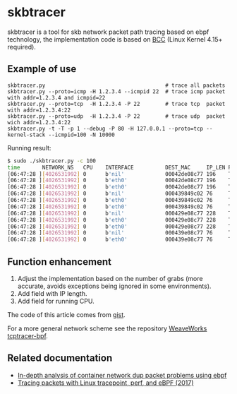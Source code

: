 # skbtracer

skbtracer is a tool for skb network packet path tracing based on ebpf technology, the implementation code is based on [BCC](https://github.com/iovisor/bcc) (Linux Kernel 4.15+ required).

## Example of use

```
skbtracer.py                                      # trace all packets
skbtracer.py --proto=icmp -H 1.2.3.4 --icmpid 22  # trace icmp packet with addr=1.2.3.4 and icmpid=22
skbtracer.py --proto=tcp  -H 1.2.3.4 -P 22        # trace tcp  packet with addr=1.2.3.4:22
skbtracer.py --proto=udp  -H 1.2.3.4 -P 22        # trace udp  packet wich addr=1.2.3.4:22
skbtracer.py -t -T -p 1 --debug -P 80 -H 127.0.0.1 --proto=tcp --kernel-stack --icmpid=100 -N 10000
```

Running result:

```bash
$ sudo ./skbtracer.py -c 100
time       NETWORK_NS   CPU    INTERFACE          DEST_MAC     IP_LEN PKT_INFO                                 TRACE_INFO
[06:47:28 ][4026531992] 0      b'nil'             00042de08c77 196    T_ACK,PSH:172.17.0.14:22->101.87.140.43:18359 ffff8a7572a594e0.0:b'ip_output'
[06:47:28 ][4026531992] 0      b'eth0'            00042de08c77 196    T_ACK,PSH:172.17.0.14:22->101.87.140.43:18359 ffff8a7572a594e0.0:b'ip_finish_output'
[06:47:28 ][4026531992] 0      b'eth0'            00042de08c77 196    T_ACK,PSH:172.17.0.14:22->101.87.140.43:18359 ffff8a7572a594e0.0:b'__dev_queue_xmit'
[06:47:28 ][4026531992] 0      b'nil'             000439849c02 76     T_ACK,PSH:172.17.0.14:22->101.87.140.43:18359 ffff8a7572a59ee0.0:b'ip_output'
[06:47:28 ][4026531992] 0      b'eth0'            000439849c02 76     T_ACK,PSH:172.17.0.14:22->101.87.140.43:18359 ffff8a7572a59ee0.0:b'ip_finish_output'
[06:47:28 ][4026531992] 0      b'eth0'            000439849c02 76     T_ACK,PSH:172.17.0.14:22->101.87.140.43:18359 ffff8a7572a59ee0.0:b'__dev_queue_xmit'
[06:47:28 ][4026531992] 0      b'nil'             000429e08c77 228    T_ACK,PSH:172.17.0.14:22->101.87.140.43:18359 ffff8a7572a59ae0.0:b'ip_output'
[06:47:28 ][4026531992] 0      b'eth0'            000429e08c77 228    T_ACK,PSH:172.17.0.14:22->101.87.140.43:18359 ffff8a7572a59ae0.0:b'ip_finish_output'
[06:47:28 ][4026531992] 0      b'eth0'            000429e08c77 228    T_ACK,PSH:172.17.0.14:22->101.87.140.43:18359 ffff8a7572a59ae0.0:b'__dev_queue_xmit'
[06:47:28 ][4026531992] 0      b'nil'             000439e08c77 76     T_ACK,PSH:172.17.0.14:22->101.87.140.43:18359 ffff8a7572a59ce0.0:b'ip_output'
[06:47:28 ][4026531992] 0      b'eth0'            000439e08c77 76     T_ACK,PSH:172.17.0.14:22->101.87.140.43:18359 ffff8a7572a59ce0.0:b'ip_finish_output'
```

## Function enhancement

1. Adjust the implementation based on the number of grabs (more accurate, avoids exceptions being ignored in some environments).
2. Add field with IP length.
3. Add field for running CPU.

The code of this article comes from [gist](https://gist.github.com/chendotjs/194768c411f15ecfec11e7235c435fa0).

For a more general network scheme see the repository [WeaveWorks tcptracer-bpf](https://github.com/weaveworks/tcptracer-bpf).

## Related documentation 

* [In-depth analysis of container network dup packet problems using ebpf](https://blog.csdn.net/alex_yangchuansheng/article/details/104058072)
* [Tracing packets with Linux tracepoint, perf, and eBPF (2017)](https://github.com/DavadDi/bpf_study/blob/master/trace-packet-with-tracepoint-perf-ebpf/index_zh.md)
